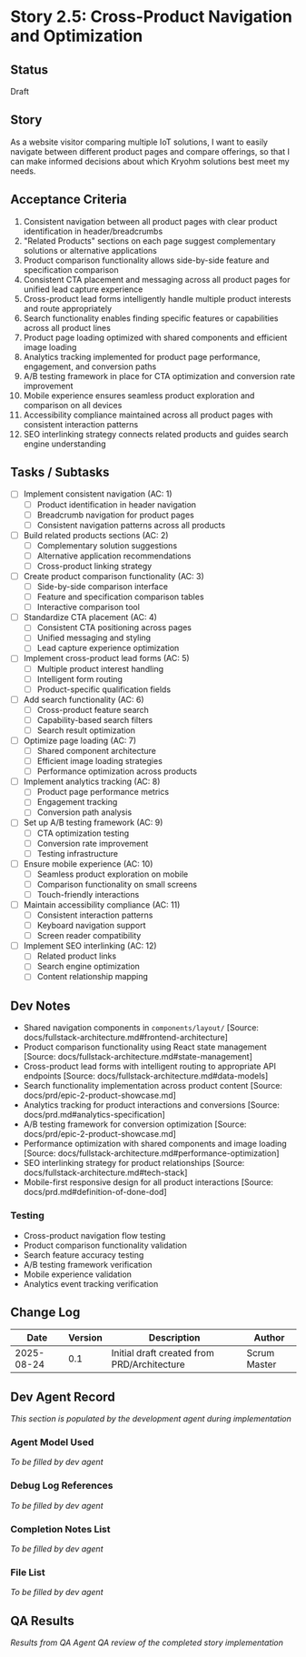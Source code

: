 # Story 2.5: Cross-Product Navigation and Optimization

## Status
Draft

## Story
As a website visitor comparing multiple IoT solutions,
I want to easily navigate between different product pages and compare offerings,
so that I can make informed decisions about which Kryohm solutions best meet my needs.

## Acceptance Criteria
1. Consistent navigation between all product pages with clear product identification in header/breadcrumbs
2. "Related Products" sections on each page suggest complementary solutions or alternative applications
3. Product comparison functionality allows side-by-side feature and specification comparison
4. Consistent CTA placement and messaging across all product pages for unified lead capture experience
5. Cross-product lead forms intelligently handle multiple product interests and route appropriately
6. Search functionality enables finding specific features or capabilities across all product lines
7. Product page loading optimized with shared components and efficient image loading
8. Analytics tracking implemented for product page performance, engagement, and conversion paths
9. A/B testing framework in place for CTA optimization and conversion rate improvement
10. Mobile experience ensures seamless product exploration and comparison on all devices
11. Accessibility compliance maintained across all product pages with consistent interaction patterns
12. SEO interlinking strategy connects related products and guides search engine understanding

## Tasks / Subtasks
- [ ] Implement consistent navigation (AC: 1)
  - [ ] Product identification in header navigation
  - [ ] Breadcrumb navigation for product pages
  - [ ] Consistent navigation patterns across all products
- [ ] Build related products sections (AC: 2)
  - [ ] Complementary solution suggestions
  - [ ] Alternative application recommendations
  - [ ] Cross-product linking strategy
- [ ] Create product comparison functionality (AC: 3)
  - [ ] Side-by-side comparison interface
  - [ ] Feature and specification comparison tables
  - [ ] Interactive comparison tool
- [ ] Standardize CTA placement (AC: 4)
  - [ ] Consistent CTA positioning across pages
  - [ ] Unified messaging and styling
  - [ ] Lead capture experience optimization
- [ ] Implement cross-product lead forms (AC: 5)
  - [ ] Multiple product interest handling
  - [ ] Intelligent form routing
  - [ ] Product-specific qualification fields
- [ ] Add search functionality (AC: 6)
  - [ ] Cross-product feature search
  - [ ] Capability-based search filters
  - [ ] Search result optimization
- [ ] Optimize page loading (AC: 7)
  - [ ] Shared component architecture
  - [ ] Efficient image loading strategies
  - [ ] Performance optimization across products
- [ ] Implement analytics tracking (AC: 8)
  - [ ] Product page performance metrics
  - [ ] Engagement tracking
  - [ ] Conversion path analysis
- [ ] Set up A/B testing framework (AC: 9)
  - [ ] CTA optimization testing
  - [ ] Conversion rate improvement
  - [ ] Testing infrastructure
- [ ] Ensure mobile experience (AC: 10)
  - [ ] Seamless product exploration on mobile
  - [ ] Comparison functionality on small screens
  - [ ] Touch-friendly interactions
- [ ] Maintain accessibility compliance (AC: 11)
  - [ ] Consistent interaction patterns
  - [ ] Keyboard navigation support
  - [ ] Screen reader compatibility
- [ ] Implement SEO interlinking (AC: 12)
  - [ ] Related product links
  - [ ] Search engine optimization
  - [ ] Content relationship mapping

## Dev Notes
- Shared navigation components in `components/layout/` [Source: docs/fullstack-architecture.md#frontend-architecture]
- Product comparison functionality using React state management [Source: docs/fullstack-architecture.md#state-management]
- Cross-product lead forms with intelligent routing to appropriate API endpoints [Source: docs/fullstack-architecture.md#data-models]
- Search functionality implementation across product content [Source: docs/prd/epic-2-product-showcase.md]
- Analytics tracking for product interactions and conversions [Source: docs/prd.md#analytics-specification]
- A/B testing framework for conversion optimization [Source: docs/prd/epic-2-product-showcase.md]
- Performance optimization with shared components and image loading [Source: docs/fullstack-architecture.md#performance-optimization]
- SEO interlinking strategy for product relationships [Source: docs/fullstack-architecture.md#tech-stack]
- Mobile-first responsive design for all product interactions [Source: docs/prd.md#definition-of-done-dod]

### Testing
- Cross-product navigation flow testing
- Product comparison functionality validation
- Search feature accuracy testing
- A/B testing framework verification
- Mobile experience validation
- Analytics event tracking verification

## Change Log
| Date | Version | Description | Author |
|------|---------|-------------|--------|
| 2025-08-24 | 0.1 | Initial draft created from PRD/Architecture | Scrum Master |

## Dev Agent Record
*This section is populated by the development agent during implementation*

### Agent Model Used
*To be filled by dev agent*

### Debug Log References
*To be filled by dev agent*

### Completion Notes List
*To be filled by dev agent*

### File List
*To be filled by dev agent*

## QA Results
*Results from QA Agent QA review of the completed story implementation*
